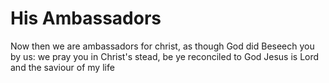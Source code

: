 # His Ambassadors

   Now then we are ambassadors for christ,
    as though God did Beseech you by us:
     we pray you in Christ's stead,
      be ye reconciled to God
       Jesus is Lord and the saviour of my life



